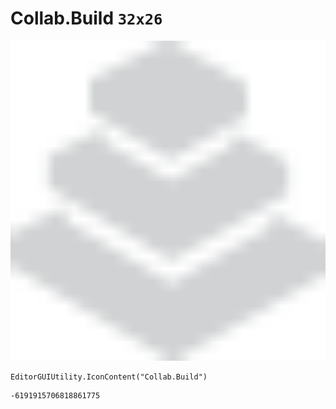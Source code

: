 # Collab.Build `32x26`
<img src="/img/Collab.Build.png" width=512 height=512>

``` CSharp
EditorGUIUtility.IconContent("Collab.Build")
```
```
-6191915706818861775
```
